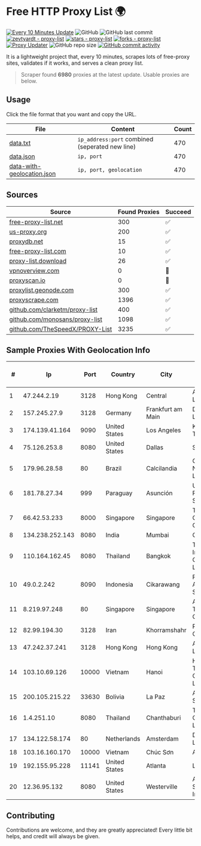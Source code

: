 
# Free HTTP Proxy List 🌍

[![Every 10 Minutes Update](https://github.com/mertguvencli/http-proxy-list/actions/workflows/main.yml/badge.svg?branch=main)](https://github.com/mertguvencli/http-proxy-list/actions/workflows/main.yml)
![GitHub](https://img.shields.io/github/license/mertguvencli/http-proxy-list)
![GitHub last commit](https://img.shields.io/github/last-commit/mertguvencli/http-proxy-list)
[![zevtyardt - proxy-list](https://img.shields.io/static/v1?label=zevtyardt&message=proxy-list&color=blue&logo=github)](https://github.com/zevtyardt/proxy-list "Go to GitHub repo")
[![stars - proxy-list](https://img.shields.io/github/stars/zevtyardt/proxy-list?style=social)](https://github.com/zevtyardt/proxy-list)
[![forks - proxy-list](https://img.shields.io/github/forks/zevtyardt/proxy-list?style=social)](https://github.com/zevtyardt/proxy-list)
[![Proxy Updater](https://github.com/zevtyardt/proxy-list/workflows/Proxy%20Updater/badge.svg)](https://github.com/zevtyardt/proxy-list/actions?query=workflow:"Proxy+Updater")
![GitHub repo size](https://img.shields.io/github/repo-size/zevtyardt/proxy-list)
[![GitHub commit activity](https://img.shields.io/github/commit-activity/m/zevtyardt/proxy-list?logo=commits)](https://github.com/zevtyardt/proxy-list/commits/main)

It is a lightweight project that, every 10 minutes, scrapes lots of free-proxy sites, validates if it works, and serves a clean proxy list.

> Scraper found **6980** proxies at the latest update. Usable proxies are below.

## Usage

Click the file format that you want and copy the URL.

|File|Content|Count|
|----|-------|-----|
|[data.txt](https://raw.githubusercontent.com/mertguvencli/http-proxy-list/main/proxy-list/data.txt)|`ip_address:port` combined (seperated new line)|470|
|[data.json](https://raw.githubusercontent.com/mertguvencli/http-proxy-list/main/proxy-list/data.json)|`ip, port`|470|
|[data-with-geolocation.json](https://raw.githubusercontent.com/mertguvencli/http-proxy-list/main/proxy-list/data-with-geolocation.json)|`ip, port, geolocation`|470|

## Sources

|Source|Found Proxies|Succeed|
|------|-------------|-------|
|[free-proxy-list.net](https://free-proxy-list.net)|300|✅|
|[us-proxy.org](https://www.us-proxy.org)|200|✅|
|[proxydb.net](http://proxydb.net)|15|✅|
|[free-proxy-list.com](https://free-proxy-list.com/?page=&port=&type%5B%5D=http&type%5B%5D=https&up_time=0&search=Search)|10|✅|
|[proxy-list.download](https://www.proxy-list.download/HTTP)|26|✅|
|[vpnoverview.com](https://vpnoverview.com/privacy/anonymous-browsing/free-proxy-servers)|0|🚫|
|[proxyscan.io](https://www.proxyscan.io)|0|🚫|
|[proxylist.geonode.com](https://proxylist.geonode.com/api/proxy-list?limit=300&page=1&sort_by=lastChecked&sort_type=desc&protocols=http,https)|300|✅|
|[proxyscrape.com](https://api.proxyscrape.com/v2/?request=displayproxies&protocol=http&timeout=10000&country=all&ssl=all&anonymity=all)|1396|✅|
|[github.com/clarketm/proxy-list](https://raw.githubusercontent.com/clarketm/proxy-list/master/proxy-list-raw.txt)|400|✅|
|[github.com/monosans/proxy-list](https://raw.githubusercontent.com/monosans/proxy-list/main/proxies/http.txt)|1098|✅|
|[github.com/TheSpeedX/PROXY-List](https://raw.githubusercontent.com/TheSpeedX/PROXY-List/master/http.txt)|3235|✅|


## Sample Proxies With Geolocation Info

|#|Ip|Port|Country|City|Internet Service Provider|
|-|--|----|-------|----|-------------------------|
|1|47.244.2.19|3128|Hong Kong|Central|Alibaba.com LLC|
|2|157.245.27.9|3128|Germany|Frankfurt am Main|DigitalOcean, LLC|
|3|174.139.41.164|9090|United States|Los Angeles|Krypt Technologies|
|4|75.126.253.8|8080|United States|Dallas|SoftLayer|
|5|179.96.28.58|80|Brazil|Calcilandia|G8 NETWORKS LTDA|
|6|181.78.27.34|999|Paraguay|Asunción|Ufinet Paraguay S.A|
|7|66.42.53.233|8000|Singapore|Singapore|The Constant Company|
|8|134.238.252.143|8080|India|Mumbai|Google LLC|
|9|110.164.162.45|8080|Thailand|Bangkok|Triple T Internet Company Limited|
|10|49.0.2.242|8090|Indonesia|Cikarawang|PT Usaha Adi Sanggoro|
|11|8.219.97.248|80|Singapore|Singapore|Alibaba (US) Technology Co., Ltd.|
|12|82.99.194.30|3128|Iran|Khorramshahr|ParsOnline Co.|
|13|47.242.37.241|3128|Hong Kong|Hong Kong|Alibaba.com LLC|
|14|103.10.69.126|10000|Vietnam|Hanoi|Httvserver Technology Company Limited|
|15|200.105.215.22|33630|Bolivia|La Paz|AXS Bolivia S. A.|
|16|1.4.251.10|8080|Thailand|Chanthaburi|TOT Public Company Limited|
|17|134.122.58.174|80|Netherlands|Amsterdam|DigitalOcean, LLC|
|18|103.16.160.170|10000|Vietnam|Chúc Sơn|ANH|
|19|192.155.95.228|11141|United States|Atlanta|Linode, LLC|
|20|12.36.95.132|8080|United States|Westerville|AT&T Services, Inc.|



## Contributing

Contributions are welcome, and they are greatly appreciated! Every
little bit helps, and credit will always be given.

